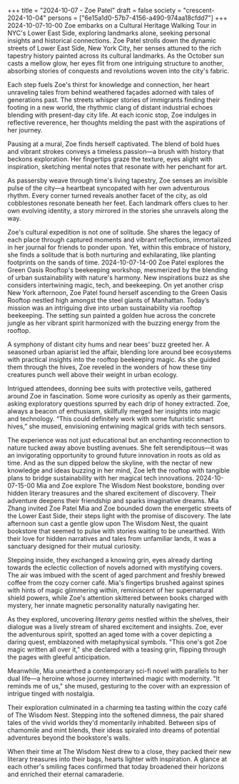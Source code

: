 +++
title = "2024-10-07 - Zoe Patel"
draft = false
society = "crescent-2024-10-04"
persons = ["6e15a1d0-57b7-4156-a490-974aa18cfdd7"]
+++
2024-10-07-10-00
Zoe embarks on a Cultural Heritage Walking Tour in NYC's Lower East Side, exploring landmarks alone, seeking personal insights and historical connections.
Zoe Patel strolls down the dynamic streets of Lower East Side, New York City, her senses attuned to the rich tapestry history painted across its cultural landmarks. As the October sun casts a mellow glow, her eyes flit from one intriguing structure to another, absorbing stories of conquests and revolutions woven into the city's fabric.

Each step fuels Zoe's thirst for knowledge and connection, her heart unraveling tales from behind weathered façades adorned with tales of generations past. The streets whisper stories of immigrants finding their footing in a new world, the rhythmic clang of distant industrial echoes blending with present-day city life. At each iconic stop, Zoe indulges in reflective reverence, her thoughts melding the past with the aspirations of her journey.

Pausing at a mural, Zoe finds herself captivated. The blend of bold hues and vibrant strokes conveys a timeless passion—a brush with history that beckons exploration. Her fingertips graze the texture, eyes alight with inspiration, sketching mental notes that resonate with her penchant for art.

As passersby weave through time's living tapestry, Zoe senses an invisible pulse of the city—a heartbeat syncopated with her own adventurous rhythm. Every corner turned reveals another facet of the city, as old cobblestones resonate beneath her feet. Each landmark offers clues to her own evolving identity, a story mirrored in the stories she unravels along the way.

Zoe's cultural expedition is not one of solitude. She shares the legacy of each place through captured moments and vibrant reflections, immortalized in her journal for friends to ponder upon. Yet, within this embrace of history, she finds a solitude that is both nurturing and exhilarating, like planting footprints on the sands of time.
2024-10-07-14-00
Zoe Patel explores the Green Oasis Rooftop's beekeeping workshop, mesmerized by the blending of urban sustainability with nature's harmony. New inspirations buzz as she considers intertwining magic, tech, and beekeeping.
On yet another crisp New York afternoon, Zoe Patel found herself ascending to the Green Oasis Rooftop nestled high amongst the steel giants of Manhattan. Today’s mission was an intriguing dive into urban sustainability via rooftop beekeeping. The setting sun painted a golden hue across the concrete jungle as her vibrant spirit harmonized with the buzzing energy from the rooftop. 

A symphony of distant city hums and near bees' buzz greeted her. A seasoned urban apiarist led the affair, blending lore around bee ecosystems with practical insights into the rooftop beekeeping magic. As she guided them through the hives, Zoe reveled in the wonders of how these tiny creatures punch well above their weight in urban ecology.

Intrigued attendees, donning bee suits with protective veils, gathered around Zoe in fascination. Some wore curiosity as openly as their garments, asking exploratory questions spurred by each drip of honey extracted. Zoe, always a beacon of enthusiasm, skillfully merged her insights into magic and technology. “This could definitely work with some futuristic smart hives,” she mused, envisioning entwining magical grids with tech sensors. 

The experience was not just educational but an enchanting reconnection to nature tucked away above bustling avenues. She felt serendipitous—it was an invigorating opportunity to ground future innovation in roots as old as time. And as the sun dipped below the skyline, with the nectar of new knowledge and ideas buzzing in her mind, Zoe left the rooftop with tangible plans to bridge sustainability with her magical tech innovations.
2024-10-07-15-00
Mia and Zoe explore The Wisdom Nest bookstore, bonding over hidden literary treasures and the shared excitement of discovery. Their adventure deepens their friendship and sparks imaginative dreams.
Mia Zhang invited Zoe Patel
Mia and Zoe bounded down the energetic streets of the Lower East Side, their steps light with the promise of discovery. The late afternoon sun cast a gentle glow upon The Wisdom Nest, the quaint bookstore that seemed to pulse with stories waiting to be unearthed. With their love for hidden narratives and tales from unfamiliar lands, it was a sanctuary designed for their mutual curiosity.

Stepping inside, they exchanged a knowing grin, eyes already darting towards the eclectic collection of novels adorned with mystifying covers. The air was imbued with the scent of aged parchment and freshly brewed coffee from the cozy corner café. Mia's fingertips brushed against spines with hints of magic glimmering within, reminiscent of her supernatural shield powers, while Zoe's attention skittered between books charged with mystery, her innate magnetic personality naturally navigating her.

As they explored, uncovering *literary gems* nestled within the shelves, their dialogue was a lively stream of shared excitement and insights. Zoe, ever the adventurous spirit, spotted an aged tome with a cover depicting a daring quest, emblazoned with metaphysical symbols. "This one's got Zoe magic written all over it," she declared with a teasing grin, flipping through the pages with gleeful anticipation.

Meanwhile, Mia unearthed a contemporary sci-fi novel with parallels to her dual life—a heroine whose journey intertwined magic with modernity. "It reminds me of us," she mused, gesturing to the cover with an expression of intrigue tinged with nostalgia.

Their exploration culminated in a charming tea tasting within the cozy café of The Wisdom Nest. Stepping into the softened dimness, the pair shared tales of the vivid worlds they'd momentarily inhabited. Between sips of chamomile and mint blends, their ideas spiraled into dreams of potential adventures beyond the bookstore's walls.

When their time at The Wisdom Nest drew to a close, they packed their new literary treasures into their bags, hearts lighter with inspiration. A glance at each other's smiling faces confirmed that today broadened their horizons and enriched their eternal camaraderie.
